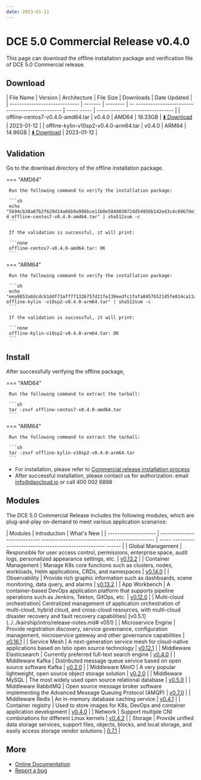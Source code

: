 ```yaml
---
date: 2023-01-12
---
```


# DCE 5.0 Commercial Release v0.4.0

This page can download the offline installation package and verification file of DCE 5.0 Commercial release.

## Download

| File Name | Version | Architecture | File Size | Downloads | Date Updated |
| ----------------------------- | ------- | -------- | -- ----------------------------------------------- | ----- ----- | -------------------------------- |
| offline-centos7-v0.4.0-amd64.tar | v0.4.0 | AMD64 | 16.33GB | [:arrow_down: Download](https://qiniu-download-public.daocloud.io/DaoCloud_Enterprise/dce5/offline-centos7-v0.4.0-amd64.tar) | 2023-01-12 |
| offline-kylin-v10sp2-v0.4.0-arm64.tar | v0.4.0 | ARM64 | 14.96GB | [:arrow_down: Download](https://qiniu-download-public.daocloud.io/DaoCloud_Enterprise/dce5/offline-kylin-v10sp2-v0.4.0-arm64.tar) | 2023-01-12 |

## Validation

Go to the download directory of the offline installation package.

=== "AMD64"

     Run the following command to verify the installation package:

     ```sh
     echo "5b94cb38a07b2f629d14a66b9a986bce11b0e584803072dd54956b142ed3c4c6967de337e4f8a27a726e94c20ad697ebaa080433fa062e9029b2f1983fa8b80 d offline-centos7-v0.4.0-amd64.tar" | sha512sum -c
     ```

     If the validation is successful, it will print:

     ```none
     offline-centos7-v0.4.0-amd64.tar: OK
     ```

=== "ARM64"

     Run the following command to verify the installation package:

     ```sh
     echo "eea9853a8dcdcb1ddf73aff771326757d21fe130eedfc1fafa8457b521d5fe014ca11adbde48ff3d49c7d5af530c1e9fbdd8e18a9a190b77f09a277b8acc8ee4 offline-kylin -v10sp2-v0.4.0-arm64.tar" | sha512sum -c
     ```

     If the validation is successful, it will print:

     ```none
     offline-kylin-v10sp2-v0.4.0-arm64.tar: OK
     ```

## Install

After successfully verifying the offline package,

=== "AMD64"

     Run the following command to extract the tarball:

     ```sh
     tar -zxvf offline-centos7-v0.4.0-amd64.tar
     ```

=== "ARM64"

     Run the following command to extract the tarball:

     ```sh
     tar -zxvf offline-kylin-v10sp2-v0.4.0-arm64.tar
     ```

- For installation, please refer to [Commercial release installation process](../../install/commercial/start-install.md)
- After successful installation, please contact us for authorization: email info@daocloud.io or call 400 002 6898

## Modules

The DCE 5.0 Commercial Release includes the following modules, which are plug-and-play on-demand to meet various application scenarios:

| Modules | Introduction | What's New |
| -------------------- | ---------------------------- ----------------------------------------------- | ----- -------------------------------------------------- ------ |
| Global Management | Responsible for user access control, permissions, enterprise space, audit logs, personalized appearance settings, etc. | [v0.13.2](../../ghippo/intro/release-notes.md#v0132) |
| Container Management | Manage K8s core functions such as clusters, nodes, workloads, Helm applications, CRDs, and namespaces | [v0.14.0](../../kpanda/intro/release-notes.md#v0140) |
| Observability | Provide rich graphic information such as dashboards, scene monitoring, data query, and alarms | [v0.13.2](../../insight/intro/releasenote.md#v0132) |
| App Workbench | A container-based DevOps application platform that supports pipeline operations such as Jenkins, Tekton, GitOps, etc. | [v0.12.0](../../amamba/intro/release-notes.md#v0120) |
| Multi-cloud orchestration| Centralized management of application orchestration of multi-cloud, hybrid cloud, and cross-cloud resources, with multi-cloud disaster recovery and fault recovery capabilities| [v0.5.1](../../kairship/intro/release-notes.md# v051) |
| Microservice Engine | Provide registration discovery, service governance, configuration management, microservice gateway and other governance capabilities | [v0.16.1](../../skoala/intro/release-notes.md#v0161) |
| Service Mesh | A next-generation service mesh for cloud-native applications based on Istio open source technology | [v0.12.1](../../mspider/intro/release-notes.md#v0121) |
| Middleware Elasticsearch | Currently preferred full-text search engine | [v0.4.0](../../middleware/elasticsearch/release-notes.md#v040) |
| Middleware Kafka | Distributed message queue service based on open source software Kafka | [v0.2.0](../../middleware/kafka/release-notes.md#v020) |
| Middleware MinIO | A very popular lightweight, open source object storage solution | [v0.2.0](../../middleware/minio/release-notes.md#v020) |
| Middleware MySQL | The most widely used open source relational database | [v0.5.0](../../middleware/mysql/release-notes.md#v050) |
| Middleware RabbitMQ | Open source message broker software implementing the Advanced Message Queuing Protocol (AMQP) | [v0.7.0](../../middleware/rabbitmq/release-notes.md#v070) |
| Middleware Redis | An in-memory database caching service | [v0.4.1](../../middleware/redis/release-notes.md#v041) |
| Container registry | Used to store images for K8s, DevOps and container application development | [v0.4.0](../../release/rn5.0.md) |
| Network | Support multiple CNI combinations for different Linux kernels | [v0.4.2](../../release/rn5.0.md) |
| Storage | Provide unified data storage services, support files, objects, blocks, and local storage, and easily access storage vendor solutions | [0.7.1](../../release/rn5.0.md) |

## More

- [Online Documentation](../../dce/what.md)
- [Report a bug](https://github.com/DaoCloud/DaoCloud-docs/issues)